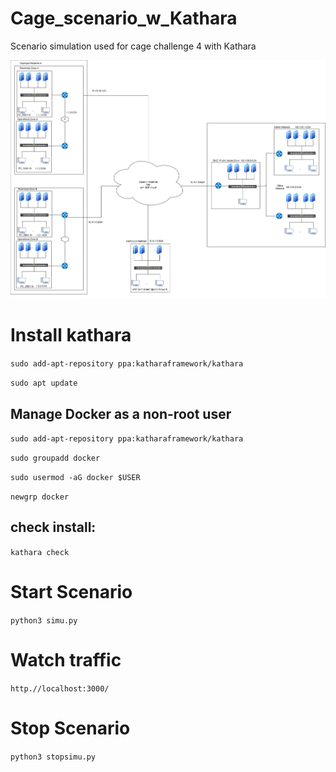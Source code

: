# Cage_scenario_w_Kathara
Scenario simulation used for cage challenge 4 with Kathara


![Topology created with Kathara](topology.png)

# Install kathara
`sudo add-apt-repository ppa:katharaframework/kathara`

`sudo apt update`
## Manage Docker as a non-root user
`sudo add-apt-repository ppa:katharaframework/kathara`

`sudo groupadd docker`

`sudo usermod -aG docker $USER`

`newgrp docker`

## check install:
`kathara check`

# Start Scenario
`python3 simu.py`

# Watch traffic
`http.//localhost:3000/`

# Stop Scenario
`python3 stopsimu.py`
